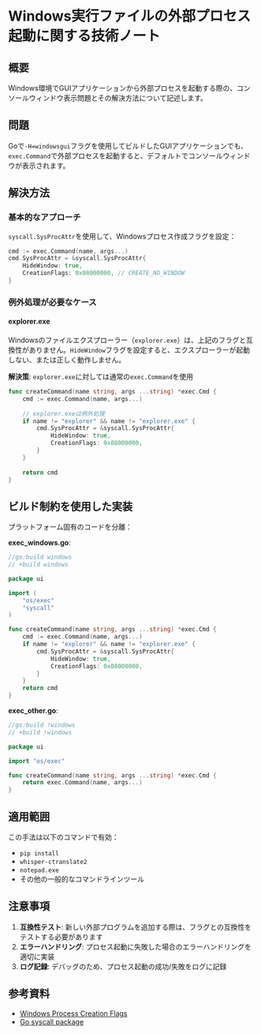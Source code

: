 # Windows実行ファイルの外部プロセス起動に関する技術ノート

## 概要

Windows環境でGUIアプリケーションから外部プロセスを起動する際の、コンソールウィンドウ表示問題とその解決方法について記述します。

## 問題

Goで`-H=windowsgui`フラグを使用してビルドしたGUIアプリケーションでも、`exec.Command`で外部プロセスを起動すると、デフォルトでコンソールウィンドウが表示されます。

## 解決方法

### 基本的なアプローチ

`syscall.SysProcAttr`を使用して、Windowsプロセス作成フラグを設定：

```go
cmd := exec.Command(name, args...)
cmd.SysProcAttr = &syscall.SysProcAttr{
    HideWindow: true,
    CreationFlags: 0x08000000, // CREATE_NO_WINDOW
}
```

### 例外処理が必要なケース

#### explorer.exe

Windowsのファイルエクスプローラー（`explorer.exe`）は、上記のフラグと互換性がありません。`HideWindow`フラグを設定すると、エクスプローラーが起動しない、または正しく動作しません。

**解決策**: `explorer.exe`に対しては通常の`exec.Command`を使用

```go
func createCommand(name string, args ...string) *exec.Cmd {
    cmd := exec.Command(name, args...)
    
    // explorer.exeは例外処理
    if name != "explorer" && name != "explorer.exe" {
        cmd.SysProcAttr = &syscall.SysProcAttr{
            HideWindow: true,
            CreationFlags: 0x08000000,
        }
    }
    
    return cmd
}
```

## ビルド制約を使用した実装

プラットフォーム固有のコードを分離：

**exec_windows.go**:
```go
//go:build windows
// +build windows

package ui

import (
    "os/exec"
    "syscall"
)

func createCommand(name string, args ...string) *exec.Cmd {
    cmd := exec.Command(name, args...)
    if name != "explorer" && name != "explorer.exe" {
        cmd.SysProcAttr = &syscall.SysProcAttr{
            HideWindow: true,
            CreationFlags: 0x08000000,
        }
    }
    return cmd
}
```

**exec_other.go**:
```go
//go:build !windows
// +build !windows

package ui

import "os/exec"

func createCommand(name string, args ...string) *exec.Cmd {
    return exec.Command(name, args...)
}
```

## 適用範囲

この手法は以下のコマンドで有効：
- `pip install`
- `whisper-ctranslate2`
- `notepad.exe`
- その他の一般的なコマンドラインツール

## 注意事項

1. **互換性テスト**: 新しい外部プログラムを追加する際は、フラグとの互換性をテストする必要があります
2. **エラーハンドリング**: プロセス起動に失敗した場合のエラーハンドリングを適切に実装
3. **ログ記録**: デバッグのため、プロセス起動の成功/失敗をログに記録

## 参考資料

- [Windows Process Creation Flags](https://docs.microsoft.com/en-us/windows/win32/procthread/process-creation-flags)
- [Go syscall package](https://pkg.go.dev/syscall)
